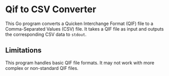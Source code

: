 # Qif to CSV Converter

This Go program converts a Quicken Interchange Format (QIF) file to a Comma-Separated Values (CSV) file. It takes a QIF file as input and outputs the corresponding CSV data to `stdout`.

## Limitations

This program handles basic QIF file formats. It may not work with more complex or non-standard QIF files.
